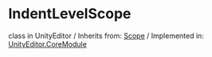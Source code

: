 # IndentLevelScope
class in UnityEditor
 / Inherits from: <a href="https://docs.unity3d.com/6000.1/Documentation/ScriptReference/Scope.html">Scope</a> / Implemented in: <a href="https://docs.unity3d.com/6000.1/Documentation/ScriptReference/UnityEditor.CoreModule.html">UnityEditor.CoreModule</a>
